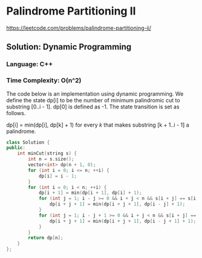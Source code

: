 # Palindrome Partitioning II
https://leetcode.com/problems/palindrome-partitioning-ii/

## Solution: Dynamic Programming
### Language: C++
### Time Complexity: O(n^2)

The code below is an implementation using dynamic programming.
We define the state dp[i] to be the number of minimum palindromic cut to substring [0..i - 1]. dp[0] is defined as -1.
The state transition is set as follows.

dp[i] = min(dp[i], dp[k] + 1) for every *k* that makes substring [k + 1..i - 1] a palindrome.

```c++
class Solution {
public:
    int minCut(string s) {
        int n = s.size();
        vector<int> dp(n + 1, 0);
        for (int i = 0; i <= n; ++i) {
            dp[i] = i - 1;
        }
        for (int i = 0; i < n; ++i) {
            dp[i + 1] = min(dp[i + 1], dp[i] + 1);
            for (int j = 1; i - j >= 0 && i + j < n && s[i + j] == s[i - j]; ++j) {
                dp[i + j + 1] = min(dp[i + j + 1], dp[i - j] + 1); 
            }    
            for (int j = 1; i - j + 1 >= 0 && i + j < n && s[i + j] == s[i - j + 1]; ++j) {
                dp[i + j + 1] = min(dp[i + j + 1], dp[i - j + 1] + 1); 
            }  
        }
        return dp[n];
    }
};
```
